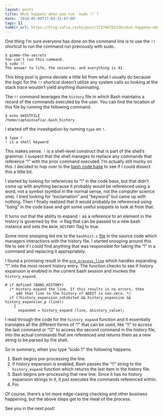 ```yaml
---
layout: posts
title: What happens when you run `sudo !!`?
date: '2018-05-09T17:03:32-07:00'
tags: []
tumblr_url: https://blog.safia.rocks/post/173746752130/what-happens-when-you-run-sudo
---
```

One thing I’m sure everyone has done on the command line is to use the `!!` shortcut to run the command run previously with sudo.

    $ gimme-the-secrets
    You can't run this command.
    $ sudo !!
    The answer to life, the universe, and everything is 42.

This blog post is gonna deviate a little bit from what I usually do because the logic for the `!!` shortcut doesn’t utilize any system calls so looking at the stack trace wouldn’t yield anything illuminating.

The `!!` command leverages the `history` file in which Bash maintains a record of the commands executed by the user. You can find the location of this file by running the following command.

    $ echo $HISTFILE
    /home/captainsafia/.bash_history

I started off the investigation by running `type` on `!`.

    $ type !
    ! is a shell keyword

This makes sense. `!` is a shell-level construct that is part of the shell’s grammar. I suspect that the shell manages to replace any commands that reference “!” with the prior command executed. I’m actually still murky on this. I decided to hop over to the [bash code base](https://github.com/bminor/bash) to see if I could dissect this a little bit.

I started by looking for references to “!” in the code base, but that didn’t come up with anything because it probably would be referenced using a word, not a symbol (symbol in the normal sense, not the computer science one). I tried looking for “exclamation” and “keyword” but came up with nothing. Then I finally realized that it would probably be referenced using “bang” in the code base and got some useful snippets to look at from that.

It turns out that the ability to expand `!` as a reference to an element in the history is governed by the `-H` flag that can be passed to a new bash instance and sets the `BASH_HISTORY` flag to true.

Some more snooping led me to the `bashhist.c` [file](https://github.com/bminor/bash/blob/7de27456f6494f5f9c11ea1c19024d0024f31112/bashhist.c) in the source code which managers interactions with the history file. I started snooping around this file to see if I could find anything that was responsible for taking the “!” in a command and replacing it appropriately.

I found a promising result in the [`pre_process_line`](https://github.com/bminor/bash/blob/7de27456f6494f5f9c11ea1c19024d0024f31112/bashhist.c#L517) which handles expanding “!” into the most recent history entry. The function checks to see if history expansion is enabled in the current bash session and invokes the `history_expand`.

    # if defined (BANG_HISTORY)
      /* History expand the line. If this results in no errors, then
         add that line to the history if ADDIT is non-zero. */
      if (!history_expansion_inhibited && history_expansion && history_expansion_p (line))
        {
          expanded = history_expand (line, &history_value);

I read through the code for the `history_expand` function and it essentially translates all the different forms of “!” that can be used, like “!!” to access the last command or “!2” to access the second command in the history file, into the actual commands that are referenced and returns them as a new string to be parsed by the shell.

So in summary, when you type “sudo !!” the following happens.

1. Bash begins pre-processing the line.
2. If history expansion is enabled, Bash passes the “!!” string to the `history_expand` function which returns the last item in the history file.
3. Bash begins pre-processing that new line. Since it has no history expansion strings in it, it just executes the commands referenced within.
4. Fin.

Of course, there’s a lot more edge-casing checking and other business happening, but the above steps get to the meat of the process.

See you in the next post!

